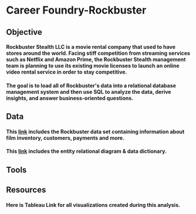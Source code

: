 # Career Foundry-Rockbuster
## Objective
#### Rockbuster Stealth LLC is a movie rental company that used to have stores around the world. Facing stiff competition from streaming services such as Netflix and Amazon Prime, the Rockbuster Stealth management team is planning to use its existing movie licenses to launch an online video rental service in order to stay competitive.
#### The goal is to load all of Rockbuster's data into a relational database management system and then use SQL to analyze the data, derive insights, and answer business-oriented questions.
## Data
#### This [link](http://www.postgresqltutorial.com/wp-content/uploads/2019/05/dvdrental.zip) includes the Rockbuster data set containing information about film inventory, customers, payments and more.
#### This [link](https://docs.google.com/document/d/1Vjr_IJSc48Tvc9U6aVRjuCff4Zb4EpF8Uhi2GPkAOIE/edit?usp=sharing) includes the entity relational diagram & data dictionary.
## Tools
####
## Resources
#### Here is Tableau Link for all visualizations created during this analysis.

